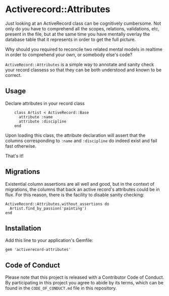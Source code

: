 # Activerecord::Attributes

Just looking at an ActiveRecord class can be cognitively cumbersome. Not only do you have to comprehend all the
scopes, relations, validations, etc, present in the file, but at the same time you have mentally
overlay the database table that it represents in order to get the full picture.

Why should you required to reconcile two related mental models in realtime in order to comprehend your own, or somebody
else's code?

`ActiveRecord::Attributes` is a simple way to annotate and sanity check your record classess so that they can be both
understood and known to be correct.

## Usage

Declare attributes in your record class

        class Artist < ActiveRecord::Base
          attribute :name
          attribute :discipline
        end

Upon loading this class, the attribute declaration will assert that the columns corresponding to `:name` and
`:discipline` do indeed exist and fail fast otherwise.

That's it!

## Migrations

Existential column assertions are all well and good, but in the context of migrations, the columns that back an
active record's attributes could be in flux. For this reason, there is the facility to disable sanity checking:

    ActiveRecord::Attributes.without_assertions do
      Artist.find_by_passion('painting')
    end


## Installation

Add this line to your application's Gemfile:

    gem 'activerecord-attributes'



## Code of Conduct
Please note that this project is released with a Contributor Code of
Conduct. By participating in this project you agree to abide by its
terms, which can be found in the `CODE_OF_CONDUCT.md` file in this
repository.
